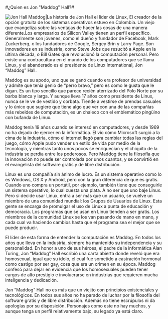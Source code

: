 #¿Quien es Jon "Maddog" Hall?#

![ Jon Hall Maddog ](http://2.bp.blogspot.com/-MnEFwy5U50g/T-fEEcyo0iI/AAAAAAAAA2Y/g0-zeTWkKG4/s320/Jon-Hall-Maddog.jpg)|La historia de Jon Hall el líder de Linux, El creador de la opción gratuita de los sistemas operativos estuvo en Colombia. Un viejo que evangeliza sobre las ventajas de hacer las cosas de una manera diferente.Los empresarios de Silicon Valley tienen un perfil específico. Generalmente son jóvenes, como el dueño y fundador de Facebook, Mark Zuckerberg, o los fundadores de Google, Sergey Brin y Larry Page. Son innovadores en su industria, como Steve Jobs que resucitó a Apple en la última década, o Bill Gates que revolucionó la computación personal. Pero existe una contracultura en el mundo de los computadores que se llama Linux, y el abanderado es el presidente de Linux International, Jon “Maddog” Hall.

Maddog es su apodo, uno que se ganó cuando era profesor de universidad y admite que tenía genio de “perro bravo,” pero es como le gusta que le digan. Es un tipo sencillo que parece recién aterrizado del Polo Norte por su barba blanca y larga. Y aunque lleva 17 años como presidente de Linux, nunca se le ve de vestido y corbata. Tiende a vestirse de prendas casuales y lo único que sugiere que tiene algo que ver con una de las compañías más rebeldes de computación, es un chaleco con el emblemático pingüino con bufanda de Linux.

Maddog tenía 19 años cuando se interesó en computadores, y desde 1969 no ha dejado de ejercer en la informática. Él vio cómo Microsoft surgió a la cima de la industria, cómo el internet llegó para cambiar todas las reglas del juego, cómo Apple pudo vender un estilo de vida por medio de la tecnología, y mientras tanto unos pocos se enriquecían y el chiquito de la industria se perdía entre los poderosos. Pero Maddog tiene la filosofía que la innovación no puede ser controlada por unos cuantos, y se convirtió en el evangelista del software gratis y de libre distribución.

Linux es una compañía sin ánimo de lucro. Es un sistema operativo como lo es Windows, OS X y Android, pero con la gran diferencia de que es gratis. Cuando uno compra un portátil, por ejemplo, también tiene que conseguirle un sistema operativo, lo cual cuesta una plata. A no ser que uno baje Linux. Pero si decide usar Linux, entra a ser más que un usuario, se vuelve un miembro de una comunidad mundial: los Grupos de Usuarios de Linux. Esta gente se encarga de promulgar el uso de Linux a punta de educación y democracia. Los programas que se usan en Linux tienden a ser gratis. Los miembros de la comunidad Linux se los van pasando de mano en mano, y cada cual va haciendo cambios hasta que el programa sea el mejor que se puede producir.

El líder de esta forma de entender la computación es Maddog. En todos los años que lleva en la industria, siempre ha mantenido su independencia y su personalidad. En honor a uno de sus héroes, el padre de la informática Alan Turing, Jon “Maddog” Hall escribió una carta abierta donde reveló que era homosexual, igual que su ídolo, el cual fue sometido a castración hormonal como castigo por ser gay, cosa que era un crimen en su época. Maddog confesó para dejar en evidencia que los homosexuales pueden tener cargos de alto prestigio e involucrarse en industrias que requieren mucha inteligencia y dedicación.

Jon “Maddog” Hall no es más que un viejito con principios existenciales y tecnológicos. En todos sus años no ha parado de luchar por la filosofía del software gratis y de libre distribución. Además no tiene escrúpulos ni da apologías por su disposición. Personajes como este no hay muchos, y aunque tenga un perfil relativamente bajo, su legado ya está claro.